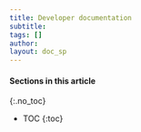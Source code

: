 ```yaml
---
title: Developer documentation
subtitle:
tags: []
author:
layout: doc_sp
---
```


#### Sections in this article
{:.no_toc}
* TOC
{:toc}

